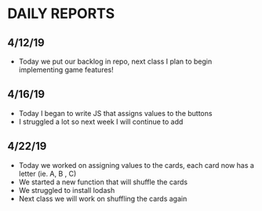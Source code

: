 # DAILY REPORTS
## 4/12/19 
- Today we put our backlog in repo, next class I plan to begin implementing game features!
## 4/16/19
- Today I began to write JS that assigns values to the buttons
- I struggled a lot so next week I will continue to add 
## 4/22/19
- Today we worked on assigning values to the cards, each card now has a letter (ie. A, B , C)
- We started a new function that will shuffle the cards
- We struggled to install lodash 
- Next class we will work on shuffling the cards again
